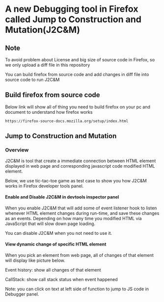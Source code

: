 # A new Debugging tool in Firefox called Jump to Construction and Mutation(J2C&M)
## Note
To avoid problem about License and big size of source code in Firefox, so we only upload a diff file in this repository

You can build firefox from source code and add changes in diff file into source code to run J2C&M
## Build firefox from source code
Below link will show all of thing you need to build firefox on your pc and document to understand how firefox works
```
https://firefox-source-docs.mozilla.org/setup/index.html
```
## Jump to Construction and Mutation
### Overview
J2C&M is tool that create a immediate connection between HTML element displayed in web page and corresponding javascript code modified HTML element.

Below, we use tic-tac-toe game as test case to show you how J2C&M works in Firefox developer tools panel.

#### Enable and Disable J2C&M in devtools inspector panel
When you enable J2C&M that will add some of event listener hook to listen whenever HTML element changes during run-time, and save these changes as an events. Depending on how many time you modified HTML via JavaScript that will slow down page loading.

You can disable J2C&M when you not need to use it.

#### View dynamic change of specific HTML element
When you pick an element from web page, all of changes of that element will display like picture below.

Event history: show all changes of that element

CallStack: show call stack status when event happened

Note: you can click on text at left side of function to jump to JS code in Debugger panel.

